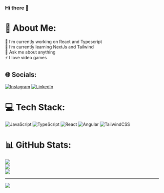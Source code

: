 ### Hi there 👋

# 💫 About Me:
🔭 I’m currently working on React and Typescript<br>🌱 I’m currently learning NextJs and Tailwind<br>💬 Ask me about anything<br>⚡ I love video games


## 🌐 Socials:
[![Instagram](https://img.shields.io/badge/Instagram-%23E4405F.svg?logo=Instagram&logoColor=white)](https://instagram.com/kaanyola) [![LinkedIn](https://img.shields.io/badge/LinkedIn-%230077B5.svg?logo=linkedin&logoColor=white)](https://linkedin.com/in/kaanyola) 

# 💻 Tech Stack:
![JavaScript](https://img.shields.io/badge/javascript-%23323330.svg?style=for-the-badge&logo=javascript&logoColor=%23F7DF1E) ![TypeScript](https://img.shields.io/badge/typescript-%23007ACC.svg?style=for-the-badge&logo=typescript&logoColor=white) ![React](https://img.shields.io/badge/react-%2320232a.svg?style=for-the-badge&logo=react&logoColor=%2361DAFB) ![Angular](https://img.shields.io/badge/angular-%23DD0031.svg?style=for-the-badge&logo=angular&logoColor=white) ![TailwindCSS](https://img.shields.io/badge/tailwindcss-%2338B2AC.svg?style=for-the-badge&logo=tailwind-css&logoColor=white)
# 📊 GitHub Stats:
![](https://github-readme-stats.vercel.app/api?username=kaanyola&theme=dark&hide_border=true&include_all_commits=false&count_private=false)<br/>
![](https://github-readme-streak-stats.herokuapp.com/?user=kaanyola&theme=dark&hide_border=true)<br/>
![](https://github-readme-stats.vercel.app/api/top-langs/?username=kaanyola&theme=dark&hide_border=true&include_all_commits=false&count_private=false&layout=compact)

---
[![](https://visitcount.itsvg.in/api?id=kaanyola&icon=0&color=0)](https://visitcount.itsvg.in)

<!-- Proudly created with GPRM ( https://gprm.itsvg.in ) -->
